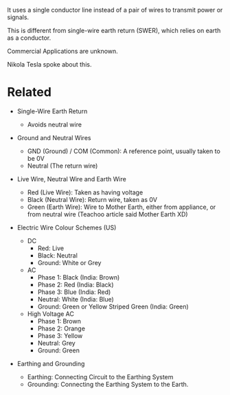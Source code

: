 It uses a single conductor line instead of a pair of wires to transmit power or signals.

This is different from single-wire earth return (SWER), which relies on earth as a conductor.

Commercial Applications are unknown.

Nikola Tesla spoke about this.

# Related
- Single-Wire Earth Return
	- Avoids neutral wire
- Ground and Neutral Wires
	- GND (Ground) / COM (Common): A reference point, usually taken to be 0V
	- Neutral (The return wire)
- Live Wire, Neutral Wire and Earth Wire
	- Red (Live Wire): Taken as having voltage
	- Black (Neutral Wire): Return wire, taken as 0V
	- Green (Earth Wire): Wire to Mother Earth, either from appliance, or from neutral wire (Teachoo article said Mother Earth XD)

- Electric Wire Colour Schemes (US)
	- DC
		- Red: Live
		- Black: Neutral
		- Ground: White or Grey
	- AC
		- Phase 1: Black (India: Brown)
		- Phase 2: Red (India: Black)
		- Phase 3: Blue (India: Red)
		- Neutral: White (India: Blue)
		- Ground: Green or Yellow Striped Green (India: Green)
	- High Voltage AC
		- Phase 1: Brown
		- Phase 2: Orange
		- Phase 3: Yellow
		- Neutral: Grey
		- Ground: Green

- Earthing and Grounding
	- Earthing: Connecting Circuit to the Earthing System
	- Grounding: Connecting the Earthing System to the Earth.